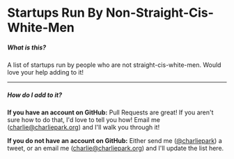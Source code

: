 # Startups Run By Non-Straight-Cis-White-Men

##### What is this?

A list of startups run by people who are not straight-cis-white-men. Would love your help adding to it!

* * *

##### How do I add to it?

**If you have an account on GitHub:** Pull Requests are great! If you aren't sure how to do that, I'd love to tell you how! Email me ([charlie@charliepark.org](charlie@charliepark.org)) and I'll walk you through it!

**If you do not have an account on GitHub:** Either send me ([@charliepark](https://twitter.com/charliepark)) a tweet, or an email me ([charlie@charliepark.org](charlie@charliepark.org)) and I'll update the list here.


